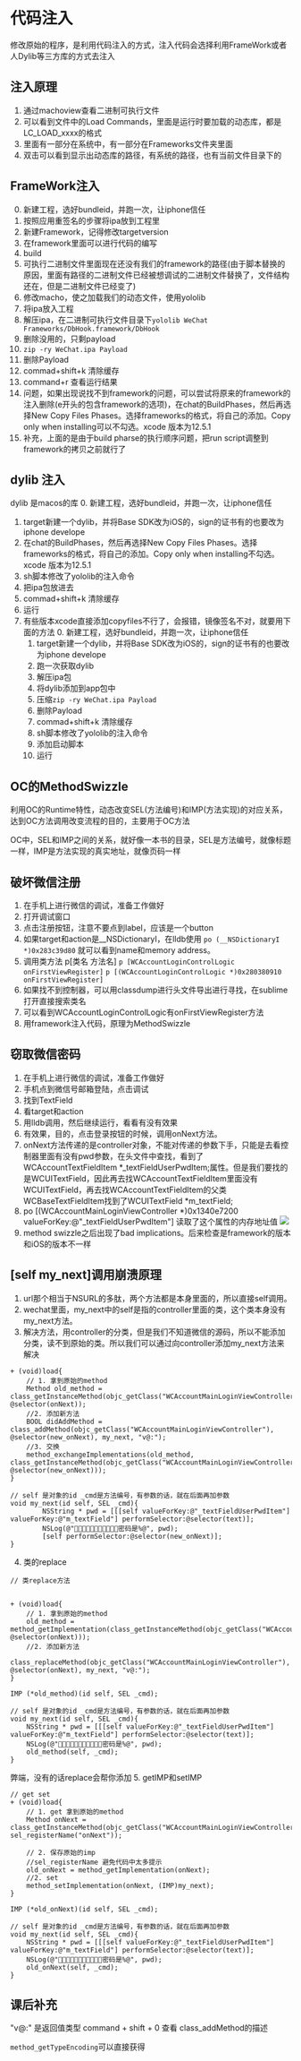 # 代码注入
修改原始的程序，是利用代码注入的方式，注入代码会选择利用FrameWork或者人Dylib等三方库的方式去注入

## 注入原理
1. 通过machoview查看二进制可执行文件
2. 可以看到文件中的Load Commands，里面是运行时要加载的动态库，都是LC_LOAD_xxxx的格式
3. 里面有一部分在系统中，有一部分在Frameworks文件夹里面
4. 双击可以看到显示出动态库的路径，有系统的路径，也有当前文件目录下的

## FrameWork注入
0. 新建工程，选好bundleid，并跑一次，让iphone信任
1. 按照应用重签名的步骤将ipa放到工程里
2. 新建Framework，记得修改targetversion
3. 在framework里面可以进行代码的编写
4. build
5. 可执行二进制文件里面现在还没有我们的framework的路径(由于脚本替换的原因，里面有路径的二进制文件已经被想调试的二进制文件替换了，文件结构还在，但是二进制文件已经变了)
6. 修改macho，使之加载我们的动态文件，使用yololib
7. 将ipa放入工程
8. 解压ipa，在二进制可执行文件目录下`yololib WeChat Frameworks/DbHook.framework/DbHook`
9. 删除没用的，只剩payload
10. `zip -ry WeChat.ipa Payload`
11. 删除Payload
12. commad+shift+k 清除缓存
13. command+r 查看运行结果
14. 问题，如果出现说找不到framework的问题，可以尝试将原来的framework的注入删除(e开头的包含framework的选项)，在chat的BuildPhases，然后再选择New Copy Files Phases。选择frameworks的格式，将自己的添加。Copy only when installing可以不勾选。xcode 版本为12.5.1
15. 补充，上面的是由于build pharse的执行顺序问题，把run script调整到framework的拷贝之前就行了

## dylib 注入
dylib 是macos的库
0. 新建工程，选好bundleid，并跑一次，让iphone信任
1. target新建一个dylib，并将Base SDK改为iOS的，sign的证书有的也要改为iphone develope
2. 在chat的BuildPhases，然后再选择New Copy Files Phases。选择frameworks的格式，将自己的添加。Copy only when installing不勾选。xcode 版本为12.5.1
3. sh脚本修改了yololib的注入命令
4. 把ipa包放进去
5. commad+shift+k 清除缓存
6. 运行
7. 有些版本xcode直接添加copyfiles不行了，会报错，镜像签名不对，就要用下面的方法
    0. 新建工程，选好bundleid，并跑一次，让iphone信任
    1. target新建一个dylib，并将Base SDK改为iOS的，sign的证书有的也要改为iphone develope
    2. 跑一次获取dylib
    3. 解压ipa包
    4. 将dylib添加到app包中
    5. 压缩`zip -ry WeChat.ipa Payload`
    6. 删除Payload
    7. commad+shift+k 清除缓存
    8. sh脚本修改了yololib的注入命令
    9. 添加启动脚本
    10. 运行

## OC的MethodSwizzle
利用OC的Runtime特性，动态改变SEL(方法编号)和IMP(方法实现)的对应关系，达到OC方法调用改变流程的目的，主要用于OC方法

OC中，SEL和IMP之间的关系，就好像一本书的目录，SEL是方法编号，就像标题一样，IMP是方法实现的真实地址，就像页码一样


## 破坏微信注册
1. 在手机上进行微信的调试，准备工作做好
2. 打开调试窗口
3. 点击注册按钮，注意不要点到label，应该是一个button
4. 如果target和action是__NSDictionaryI，在lldb使用 `po (__NSDictionaryI *)0x283c39d80` 就可以看到name和memory address。
5. 调用类方法 p\[类名 方法名\]  `p [WCAccountLoginControlLogic onFirstViewRegister]`  `p [(WCAccountLoginControlLogic *)0x280380910 onFirstViewRegister]`
6. 如果找不到控制器，可以用classdump进行头文件导出进行寻找，在sublime打开直接搜索类名
7. 可以看到WCAccountLoginControlLogic有onFirstViewRegister方法
8. 用framework注入代码，原理为MethodSwizzle

## 窃取微信密码
1. 在手机上进行微信的调试，准备工作做好
2. 手机点到微信号邮箱登陆，点击调试
3. 找到TextField
4. 看target和action
5. 用lldb调用，然后继续运行，看看有没有效果
6. 有效果，目的，点击登录按钮的时候，调用onNext方法。
7. onNext方法传递的是controller对象，不能对传递的参数下手，只能是去看控制器里面有没有pwd参数，在头文件中查找，看到了WCAccountTextFieldItem *_textFieldUserPwdItem;属性。但是我们要找的是WCUITextField，因此再去找WCAccountTextFieldItem里面没有WCUITextField，再去找WCAccountTextFieldItem的父类WCBaseTextFieldItem找到了WCUITextField *m_textField;
8. po [(WCAccountMainLoginViewController *)0x1340e7200 valueForKey:@"_textFieldUserPwdItem"] 读取了这个属性的内存地址值
![](./查找过程.png)
9. method swizzle之后出现了bad implications。后来检查是framework的版本和iOS的版本不一样

## [self my_next]调用崩溃原理
1. url那个相当于NSURL的多肽，两个方法都是本身里面的，所以直接self调用。
2. wechat里面，my_next中的self是指的controller里面的类，这个类本身没有my_next方法。
3. 解决方法，用controller的分类，但是我们不知道微信的源码，所以不能添加分类，读不到原始的类。所以我们可以通过向controller添加my_next方法来解决
```
+ (void)load{
    // 1. 拿到原始的method
    Method old_method = class_getInstanceMethod(objc_getClass("WCAccountMainLoginViewController"), @selector(onNext));
    //2. 添加新方法
    BOOL didAddMethod = class_addMethod(objc_getClass("WCAccountMainLoginViewController"), @selector(new_onNext), my_next, "v@:");
    //3. 交换
    method_exchangeImplementations(old_method,  class_getInstanceMethod(objc_getClass("WCAccountMainLoginViewController"), @selector(new_onNext)));
}

// self 是对象的id _cmd是方法编号，有参数的话，就在后面再加参数
void my_next(id self, SEL _cmd){
        NSString * pwd = [[[self valueForKey:@"_textFieldUserPwdItem"] valueForKey:@"m_textField"] performSelector:@selector(text)];
        NSLog(@"🍺🍺🍺🍺🍺🍺🍺🍺🍺🍺🍺密码是%@", pwd);
        [self performSelector:@selector(new_onNext)];
}

```

4. 类的replace
```
// 类replace方法


+ (void)load{
    // 1. 拿到原始的method
    old_method = method_getImplementation(class_getInstanceMethod(objc_getClass("WCAccountMainLoginViewController"), @selector(onNext)));
    //2. 添加新方法
    class_replaceMethod(objc_getClass("WCAccountMainLoginViewController"), @selector(onNext), my_next, "v@:");
}

IMP (*old_method)(id self, SEL _cmd);

// self 是对象的id _cmd是方法编号，有参数的话，就在后面再加参数
void my_next(id self, SEL _cmd){
    NSString * pwd = [[[self valueForKey:@"_textFieldUserPwdItem"] valueForKey:@"m_textField"] performSelector:@selector(text)];
    NSLog(@"🍺🍺🍺🍺🍺🍺🍺🍺🍺🍺🍺密码是%@", pwd);
    old_method(self, _cmd);
}
```
弊端，没有的话replace会帮你添加
5. getIMP和setIMP
```
// get set
+ (void)load{
    // 1. get 拿到原始的method
    Method onNext = class_getInstanceMethod(objc_getClass("WCAccountMainLoginViewController"), sel_registerName("onNext"));
    
    // 2. 保存原始的imp
    //sel_registerName 避免代码中太多提示
    old_onNext = method_getImplementation(onNext);
    //2. set
    method_setImplementation(onNext, (IMP)my_next);
}

IMP (*old_onNext)(id self, SEL _cmd);

// self 是对象的id _cmd是方法编号，有参数的话，就在后面再加参数
void my_next(id self, SEL _cmd){
    NSString * pwd = [[[self valueForKey:@"_textFieldUserPwdItem"] valueForKey:@"m_textField"] performSelector:@selector(text)];
    NSLog(@"🍺🍺🍺🍺🍺🍺🍺🍺🍺🍺🍺密码是%@", pwd);
    old_onNext(self, _cmd);
}
```

## 课后补充
"v@:" 是返回值类型 
command + shift + 0 查看 class_addMethod的描述

`method_getTypeEncoding`可以直接获得